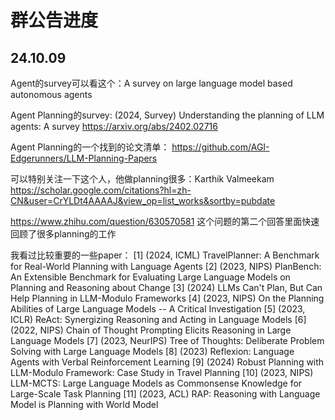 # 群公告进度
## 24.10.09

Agent的survey可以看这个：A survey on large language model based autonomous agents

Agent Planning的survey: 
(2024, Survey) Understanding the planning of LLM agents: A survey https://arxiv.org/abs/2402.02716 

Agent Planning的一个找到的论文清单：
https://github.com/AGI-Edgerunners/LLM-Planning-Papers

可以特别关注一下这个人，他做planning很多：Karthik Valmeekam 
https://scholar.google.com/citations?hl=zh-CN&user=CrYLDt4AAAAJ&view_op=list_works&sortby=pubdate 

https://www.zhihu.com/question/630570581
这个问题的第二个回答里面快速回顾了很多planning的工作

我看过比较重要的一些paper：
[1] (2024, ICML) TravelPlanner: A Benchmark for Real-World Planning with Language Agents
[2] (2023, NIPS) PlanBench: An Extensible Benchmark for Evaluating Large Language Models on Planning and Reasoning about Change
[3] (2024) LLMs Can't Plan, But Can Help Planning in LLM-Modulo Frameworks
[4] (2023, NIPS) On the Planning Abilities of Large Language Models -- A Critical Investigation
[5] (2023, ICLR) ReAct: Synergizing Reasoning and Acting in Language Models
[6] (2022, NIPS) Chain of Thought Prompting Elicits Reasoning in Large Language Models
[7] (2023, NeurIPS) Tree of Thoughts: Deliberate Problem Solving with Large Language Models
[8] (2023) Reflexion: Language Agents with Verbal Reinforcement Learning
[9] (2024) Robust Planning with LLM-Modulo Framework: Case Study in Travel Planning
[10] (2023, NIPS) LLM-MCTS: Large Language Models as Commonsense Knowledge for Large-Scale Task Planning
[11] (2023, ACL) RAP: Reasoning with Language Model is Planning with World Model